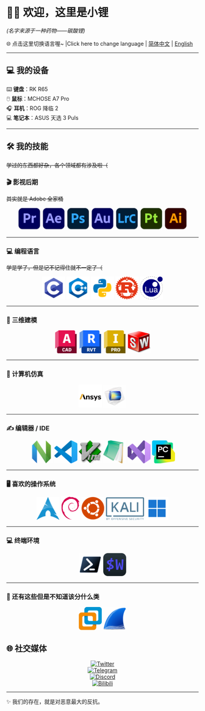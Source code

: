 # 🏳️‍⚧️ 欢迎，这里是小锂
*(名字来源于一种药物——碳酸锂)*  

🌐 点击这里切换语言喔~ |Click here to change language | [简体中文](README.md) | [English](README_EN.md)  

---

## 💻 我的设备


⌨️ **键盘**：RK R65  
🖱️ **鼠标**：MCHOSE A7 Pro  
🎧 **耳机**：ROG 降临 2  
💻 **笔记本**：ASUS 天选 3 Puls  



---

## 🛠️ 我的技能
~~学过的东西都好杂，各个领域都有涉及啦（~~  

### 🎬 影视后期  
~~其实就是 Adobe 全家桶~~  
<div align="center">
  <img src="./Skill_Icons/pr.png" width="60"/>
  <img src="./Skill_Icons/ae.png" width="60"/>
  <img src="./Skill_Icons/ps.png" width="60"/>
  <img src="./Skill_Icons/au.png" width="60"/>
  <img src="./Skill_Icons/LrC.png" width="60"/>
  <img src="./Skill_Icons/pt.png" width="60"/>
  <img src="./Skill_Icons/ai.png" width="60"/>
</div>

---

### 💻 编程语言
~~学是学了，但是记不记得住就不一定了（~~ 
<div align="center">
  <img src="./Skill_Icons/c.png" width="60"/>
  <img src="./Skill_Icons/c++.png" width="60"/>
  <img src="./Skill_Icons/py.png" width="60"/>
  <img src="./Skill_Icons/rust.png" width="60"/>
  <img src="./Skill_Icons/lua.png" width="60"/>
</div>

---

### 🎨 三维建模
<div align="center">
  <img src="./Skill_Icons/acad.png" width="60"/>
  <img src="./Skill_Icons/Revit.png" width="60"/>
  <img src="./Skill_Icons/Inventor.png" width="60"/>
  <img src="./Skill_Icons/swShellFileLauncher.png" width="60"/>
</div>

---

### 🧪 计算机仿真
<div align="center">
  <img src="./Skill_Icons/ANSYS.png" width="60"/>
  <img src="./Skill_Icons/comsol.png" width="60"/>
</div>

---

### ✍️ 编辑器 / IDE
<div align="center">
  <img src="./Skill_Icons/nvim.png" width="60"/>
  <img src="./Skill_Icons/code.png" width="60"/>
  <img src="./Skill_Icons/vim.png" width="60"/>
  <img src="./Skill_Icons/notepad3.png" width="60"/>
  <img src="./Skill_Icons/vs.png" width="60"/>
  <img src="./Skill_Icons/pc.png" width="60"/>
</div>

---

### 🖥️ 喜欢的操作系统
<div align="center">
  <img src="./Skill_Icons/arch.png" width="60"/>
  <img src="./Skill_Icons/debian.png" width="50"/>
  <img src="./Skill_Icons/ubuntu.png" width="60"/>
  <img src="./Skill_Icons/kali.png" width="100"/>
  <img src="./Skill_Icons/w11.png" width="60"/>
</div>

---

### 💻 终端环境
<div align="center">
  <img src="./Skill_Icons/pwsh7.png" width="60"/>
  <img src="./Skill_Icons/wezt.png" width="60"/>
</div>

---

### 🍥 还有这些但是不知道该分什么类
<div align="center">
  <img src="./Skill_Icons/vmware.png" width="60"/>
  <img src="./Skill_Icons/wireshark.png" width="60"/>
</div>




## 🌐 社交媒体
<div align="center">

[![Twitter](https://img.shields.io/badge/Twitter-1DA1F2?logo=twitter&logoColor=white)](https://twitter.com/Li2CO3ICU)  
[![Telegram](https://img.shields.io/badge/Telegram-26A5E4?logo=telegram&logoColor=white)](https://t.me/Li2_CO3)  
[![Discord](https://img.shields.io/badge/Discord-5865F2?logo=discord&logoColor=white)](https://discord.com/users/_li2co3)  
[![Bilibili](https://img.shields.io/badge/Bilibili-00A1D6?logo=bilibili&logoColor=white)](https://space.bilibili.com/283731905)  

</div>

---

✨ 我们的存在，就是对恶意最大的反抗。

